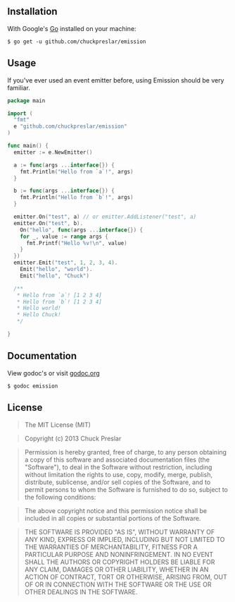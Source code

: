 ## Installation

With Google's [Go](http://www.golang.org) installed on your machine:

    $ go get -u github.com/chuckpreslar/emission

## Usage

If you've ever used an event emitter before, using Emission should be very familiar.

```go
package main

import (
  "fmt"
  e "github.com/chuckpreslar/emission"
)

func main() {
  emitter := e.NewEmitter()

  a := func(args ...interface{}) {
    fmt.Println("Hello from `a`!", args)
  }

  b := func(args ...interface{}) {
    fmt.Println("Hello from `b`!", args)
  }

  emitter.On("test", a) // or emitter.AddListener("test", a)
  emitter.On("test", b).
    On("hello", func(args ...interface{}) {
    for _, value := range args {
      fmt.Printf("Hello %v!\n", value)
    }
  })
  emitter.Emit("test", 1, 2, 3, 4).
    Emit("hello", "world").
    Emit("hello", "Chuck")

  /**
   * Hello from `a`! [1 2 3 4]
   * Hello from `b`! [1 2 3 4]
   * Hello world!
   * Hello Chuck!
   */

}

```

## Documentation

View godoc's or visit [godoc.org](http://godoc.org/github.com/chuckpreslar/emission)

    $ godoc emission
    
## License

> The MIT License (MIT)

> Copyright (c) 2013 Chuck Preslar

> Permission is hereby granted, free of charge, to any person obtaining a copy
> of this software and associated documentation files (the "Software"), to deal
> in the Software without restriction, including without limitation the rights
> to use, copy, modify, merge, publish, distribute, sublicense, and/or sell
> copies of the Software, and to permit persons to whom the Software is
> furnished to do so, subject to the following conditions:

> The above copyright notice and this permission notice shall be included in
> all copies or substantial portions of the Software.

> THE SOFTWARE IS PROVIDED "AS IS", WITHOUT WARRANTY OF ANY KIND, EXPRESS OR
> IMPLIED, INCLUDING BUT NOT LIMITED TO THE WARRANTIES OF MERCHANTABILITY,
> FITNESS FOR A PARTICULAR PURPOSE AND NONINFRINGEMENT. IN NO EVENT SHALL THE
> AUTHORS OR COPYRIGHT HOLDERS BE LIABLE FOR ANY CLAIM, DAMAGES OR OTHER
> LIABILITY, WHETHER IN AN ACTION OF CONTRACT, TORT OR OTHERWISE, ARISING FROM,
> OUT OF OR IN CONNECTION WITH THE SOFTWARE OR THE USE OR OTHER DEALINGS IN
> THE SOFTWARE.

